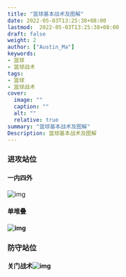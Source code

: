```yaml
---
title: "篮球基本战术及图解"
date: 2022-05-03T13:25:38+08:00
lastmod:  2022-05-03T13:25:38+08:00
draft: false
weight: 2
author: ["Austin_Ma"]
keywords:
- 篮球
- 篮球战术
tags:
- 篮球
- 篮球战术
cover:
  image: ""
  caption: ""
  alt: ""
  relative: true
summary: "篮球基本战术及图解"
Description: 篮球基本战术及图解
---
```


### 进攻站位

#### 一内四外

![img](https://pic.rmb.bdstatic.com/bjh/down/0e79642ecc1e5b70febf3e53be62134b.jpeg)

#### 单堆叠

#### ![img](https://pic.rmb.bdstatic.com/bjh/down/c946a0b422e2fa033c2d589cf2da343f.jpeg)

### 防守站位

#### 关门战术![img](https://pic.rmb.bdstatic.com/bjh/down/6717dc27bc31bf7bf2e1de929bb24a20.jpeg)
